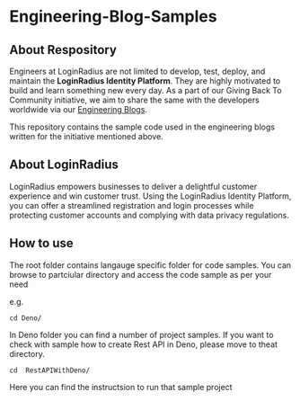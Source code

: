 # Engineering-Blog-Samples

## About Respository ##

Engineers at LoginRadius are not limited to develop, test, deploy, and maintain the **LoginRadius Identity Platform**. They are highly motivated to build and learn something new every day. As a part of our Giving Back To Community initiative, we aim to share the same with the developers worldwide via our [Engineering Blogs](https://www.loginradius.com/engineering/blog).

This repository contains the sample code used in the engineering blogs written for the initiative mentioned above.



## About LoginRadius ##

LoginRadius empowers businesses to deliver a delightful customer experience and win customer trust.  Using the LoginRadius Identity Platform, you can offer a streamlined registration and login processes while protecting customer accounts and complying with data privacy regulations.

## How to use ##

The root folder contains langauge specific folder for code samples. You can browse to partciular directory and access the code sample as per your need

e.g.

```
cd Deno/

```

In Deno folder you can find a number of project samples.
If you want to check with sample how to create Rest API in Deno, please move to theat directory. 

```
cd  RestAPIWithDeno/

```

Here you can find the instructsion to run that sample project



